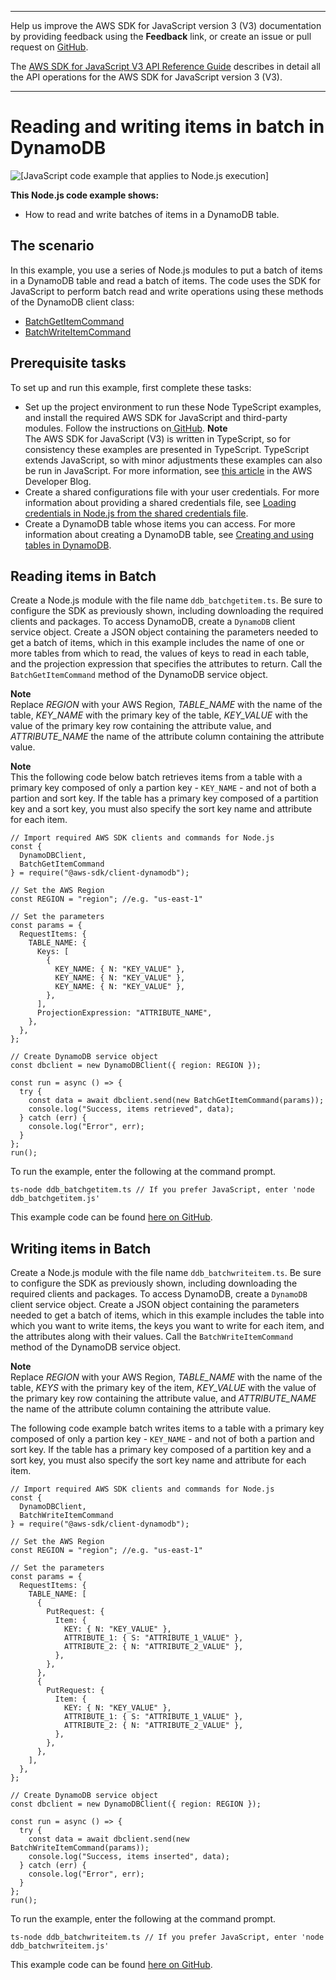 --------

Help us improve the AWS SDK for JavaScript version 3 \(V3\) documentation by providing feedback using the **Feedback** link, or create an issue or pull request on [GitHub](https://github.com/awsdocs/aws-sdk-for-javascript-v3)\.

 The [AWS SDK for JavaScript V3 API Reference Guide](https://docs.aws.amazon.com/AWSJavaScriptSDK/v3/latest/index.html) describes in detail all the API operations for the AWS SDK for JavaScript version 3 \(V3\)\.

--------

# Reading and writing items in batch in DynamoDB<a name="dynamodb-example-table-read-write-batch"></a>

![\[JavaScript code example that applies to Node.js execution\]](http://docs.aws.amazon.com/sdk-for-javascript/v3/developer-guide/images/nodeicon.png)

**This Node\.js code example shows:**
+ How to read and write batches of items in a DynamoDB table\.

## The scenario<a name="dynamodb-example-table-read-write-batch-scenario"></a>

In this example, you use a series of Node\.js modules to put a batch of items in a DynamoDB table and read a batch of items\. The code uses the SDK for JavaScript to perform batch read and write operations using these methods of the DynamoDB client class:
+ [BatchGetItemCommand](https://docs.aws.amazon.com/AWSJavaScriptSDK/v3/latest/clients/client-dynamodb/classes/batchgetitemcommand.html)
+ [BatchWriteItemCommand](https://docs.aws.amazon.com/AWSJavaScriptSDK/v3/latest/clients/client-dynamodb/classes/batchwriteitemcommand.html)

## Prerequisite tasks<a name="dynamodb-example-table-read-write-batch-prerequisites"></a>

To set up and run this example, first complete these tasks:
+ Set up the project environment to run these Node TypeScript examples, and install the required AWS SDK for JavaScript and third\-party modules\. Follow the instructions on[ GitHub](https://github.com/awsdocs/aws-doc-sdk-examples/tree/master/javascriptv3/example_code/dynamodb/README.md)\.
**Note**  
The AWS SDK for JavaScript \(V3\) is written in TypeScript, so for consistency these examples are presented in TypeScript\. TypeScript extends JavaScript, so with minor adjustments these examples can also be run in JavaScript\. For more information, see [this article](https://aws.amazon.com/blogs/developer/first-class-typescript-support-in-modular-aws-sdk-for-javascript/) in the AWS Developer Blog\.
+ Create a shared configurations file with your user credentials\. For more information about providing a shared credentials file, see [Loading credentials in Node\.js from the shared credentials file](loading-node-credentials-shared.md)\.
+ Create a DynamoDB table whose items you can access\. For more information about creating a DynamoDB table, see [Creating and using tables in DynamoDB](dynamodb-examples-using-tables.md)\.

## Reading items in Batch<a name="dynamodb-example-table-read-write-batch-reading"></a>

Create a Node\.js module with the file name `ddb_batchgetitem.ts`\. Be sure to configure the SDK as previously shown, including downloading the required clients and packages\. To access DynamoDB, create a `DynamoDB` client service object\. Create a JSON object containing the parameters needed to get a batch of items, which in this example includes the name of one or more tables from which to read, the values of keys to read in each table, and the projection expression that specifies the attributes to return\. Call the `BatchGetItemCommand` method of the DynamoDB service object\.

**Note**  
Replace *REGION* with your AWS Region, *TABLE\_NAME* with the name of the table, *KEY\_NAME* with the primary key of the table, *KEY\_VALUE* with the value of the primary key row containing the attribute value, and *ATTRIBUTE\_NAME* the name of the attribute column containing the attribute value\.

**Note**  
This the following code below batch retrieves items from a table with a primary key composed of only a partion key \- `KEY_NAME` \- and not of both a partion and sort key\. If the table has a primary key composed of a partition key and a sort key, you must also specify the sort key name and attribute for each item\.

```
// Import required AWS SDK clients and commands for Node.js
const {
  DynamoDBClient,
  BatchGetItemCommand
} = require("@aws-sdk/client-dynamodb");

// Set the AWS Region
const REGION = "region"; //e.g. "us-east-1"

// Set the parameters
const params = {
  RequestItems: {
    TABLE_NAME: {
      Keys: [
        {
          KEY_NAME: { N: "KEY_VALUE" },
          KEY_NAME: { N: "KEY_VALUE" },
          KEY_NAME: { N: "KEY_VALUE" },
        },
      ],
      ProjectionExpression: "ATTRIBUTE_NAME",
    },
  },
};

// Create DynamoDB service object
const dbclient = new DynamoDBClient({ region: REGION });

const run = async () => {
  try {
    const data = await dbclient.send(new BatchGetItemCommand(params));
    console.log("Success, items retrieved", data);
  } catch (err) {
    console.log("Error", err);
  }
};
run();
```

To run the example, enter the following at the command prompt\.

```
ts-node ddb_batchgetitem.ts // If you prefer JavaScript, enter 'node ddb_batchgetitem.js'
```

This example code can be found [here on GitHub](https://github.com/awsdocs/aws-doc-sdk-examples/blob/master/javascriptv3/example_code/dynamodb/src/ddb_batchgetitem.ts)\.

## Writing items in Batch<a name="dynamodb-example-table-read-write-batch-writing"></a>

Create a Node\.js module with the file name `ddb_batchwriteitem.ts`\. Be sure to configure the SDK as previously shown, including downloading the required clients and packages\. To access DynamoDB, create a `DynamoDB` client service object\. Create a JSON object containing the parameters needed to get a batch of items, which in this example includes the table into which you want to write items, the keys you want to write for each item, and the attributes along with their values\. Call the `BatchWriteItemCommand` method of the DynamoDB service object\.

**Note**  
Replace *REGION* with your AWS Region, *TABLE\_NAME* with the name of the table, *KEYS* with the primary key of the item, *KEY\_VALUE* with the value of the primary key row containing the attribute value, and *ATTRIBUTE\_NAME* the name of the attribute column containing the attribute value\.

The following code example batch writes items to a table with a primary key composed of only a partion key \- `KEY_NAME` \- and not of both a partion and sort key\. If the table has a primary key composed of a partition key and a sort key, you must also specify the sort key name and attribute for each item\.

```
// Import required AWS SDK clients and commands for Node.js
const {
  DynamoDBClient,
  BatchWriteItemCommand
} = require("@aws-sdk/client-dynamodb");

// Set the AWS Region
const REGION = "region"; //e.g. "us-east-1"

// Set the parameters
const params = {
  RequestItems: {
    TABLE_NAME: [
      {
        PutRequest: {
          Item: {
            KEY: { N: "KEY_VALUE" },
            ATTRIBUTE_1: { S: "ATTRIBUTE_1_VALUE" },
            ATTRIBUTE_2: { N: "ATTRIBUTE_2_VALUE" },
          },
        },
      },
      {
        PutRequest: {
          Item: {
            KEY: { N: "KEY_VALUE" },
            ATTRIBUTE_1: { S: "ATTRIBUTE_1_VALUE" },
            ATTRIBUTE_2: { N: "ATTRIBUTE_2_VALUE" },
          },
        },
      },
    ],
  },
};

// Create DynamoDB service object
const dbclient = new DynamoDBClient({ region: REGION });

const run = async () => {
  try {
    const data = await dbclient.send(new BatchWriteItemCommand(params));
    console.log("Success, items inserted", data);
  } catch (err) {
    console.log("Error", err);
  }
};
run();
```

To run the example, enter the following at the command prompt\.

```
ts-node ddb_batchwriteitem.ts // If you prefer JavaScript, enter 'node ddb_batchwriteitem.js'
```

This example code can be found [here on GitHub](https://github.com/awsdocs/aws-doc-sdk-examples/blob/master/javascriptv3/example_code/dynamodb/src/ddb_batchwriteitem.ts)\.